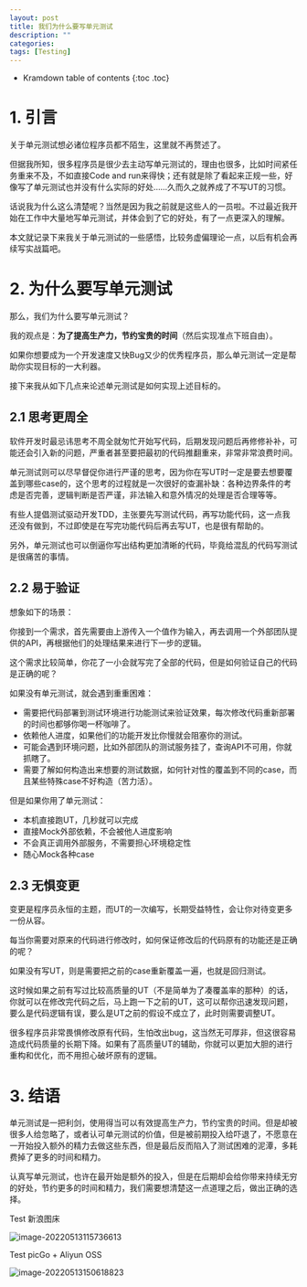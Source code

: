 ```yaml
---
layout: post
title: 我们为什么要写单元测试
description: ""
categories: 
tags: [Testing]
---
```


* Kramdown table of contents
{:toc .toc}


# 1. 引言

关于单元测试想必诸位程序员都不陌生，这里就不再赘述了。

但据我所知，很多程序员是很少去主动写单元测试的，理由也很多，比如时间紧任务重来不及，不如直接Code and run来得快；还有就是除了看起来正规一些，好像写了单元测试也并没有什么实际的好处……久而久之就养成了不写UT的习惯。

话说我为什么这么清楚呢？当然是因为我之前就是这些人的一员啦。不过最近我开始在工作中大量地写单元测试，并体会到了它的好处，有了一点更深入的理解。

本文就记录下来我关于单元测试的一些感悟，比较务虚偏理论一点，以后有机会再续写实战篇吧。

# 2. 为什么要写单元测试

那么，我们为什么要写单元测试？

我的观点是：**为了提高生产力，节约宝贵的时间**（然后实现准点下班自由）。

如果你想要成为一个开发速度又快Bug又少的优秀程序员，那么单元测试一定是帮助你实现目标的一大利器。

接下来我从如下几点来论述单元测试是如何实现上述目标的。

## 2.1 思考更周全

软件开发时最忌讳思考不周全就匆忙开始写代码，后期发现问题后再修修补补，可能还会引入新的问题，严重者甚至要把最初的代码推翻重来，非常非常浪费时间。

单元测试则可以尽早督促你进行严谨的思考，因为你在写UT时一定是要去想要覆盖到哪些case的，这个思考的过程就是一次很好的查漏补缺：各种边界条件的考虑是否完善，逻辑判断是否严谨，非法输入和意外情况的处理是否合理等等。

有些人提倡测试驱动开发TDD，主张要先写测试代码，再写功能代码，这一点我还没有做到，不过即使是在写完功能代码后再去写UT，也是很有帮助的。

另外，单元测试也可以倒逼你写出结构更加清晰的代码，毕竟给混乱的代码写测试是很痛苦的事情。

## 2.2 易于验证

想象如下的场景：

你接到一个需求，首先需要由上游传入一个值作为输入，再去调用一个外部团队提供的API，再根据他们的处理结果来进行下一步的逻辑。

这个需求比较简单，你花了一小会就写完了全部的代码，但是如何验证自己的代码是正确的呢？

如果没有单元测试，就会遇到重重困难：

- 需要把代码部署到测试环境进行功能测试来验证效果，每次修改代码重新部署的时间也都够你喝一杯咖啡了。
- 依赖他人进度，如果他们的功能开发比你慢就会阻塞你的测试。
- 可能会遇到环境问题，比如外部团队的测试服务挂了，查询API不可用，你就抓瞎了。
- 需要了解如何构造出来想要的测试数据，如何针对性的覆盖到不同的case，而且某些特殊case不好构造（苦力活）。

但是如果你用了单元测试：

- 本机直接跑UT，几秒就可以完成
- 直接Mock外部依赖，不会被他人进度影响
- 不会真正调用外部服务，不需要担心环境稳定性
- 随心Mock各种case

## 2.3 无惧变更

变更是程序员永恒的主题，而UT的一次编写，长期受益特性，会让你对待变更多一份从容。

每当你需要对原来的代码进行修改时，如何保证修改后的代码原有的功能还是正确的呢？

如果没有写UT，则是需要把之前的case重新覆盖一遍，也就是回归测试。

这时候如果之前有写过比较高质量的UT（不是简单为了凑覆盖率的那种）的话，你就可以在修改完代码之后，马上跑一下之前的UT，这可以帮你迅速发现问题，要么是代码逻辑有误，要么是UT之前的假设不成立了，此时则需要调整UT。

很多程序员非常畏惧修改原有代码，生怕改出bug，这当然无可厚非，但这很容易造成代码质量的长期下降。如果有了高质量UT的辅助，你就可以更加大胆的进行重构和优化，而不用担心破坏原有的逻辑。

# 3. 结语

单元测试是一把利剑，使用得当可以有效提高生产力，节约宝贵的时间。但是却被很多人给忽略了，或者认可单元测试的价值，但是被前期投入给吓退了，不愿意在一开始投入额外的精力去做这些东西，但是最后反而陷入了测试困难的泥潭，多耗费掉了更多的时间和精力。

认真写单元测试，也许在最开始是额外的投入，但是在后期却会给你带来持续无穷的好处，节约更多的时间和精力，我们需要想清楚这一点道理之后，做出正确的选择。



Test 新浪图床

![image-20220513115736613](https://tva1.sinaimg.cn/large/e6c9d24ely1h26n4ufxgvj20n40ggwf9.jpg)



Test picGo + Aliyun OSS

![image-20220513150618823](https://my-pics-hikari.oss-cn-hangzhou.aliyuncs.com/image-20220513150618823.png)